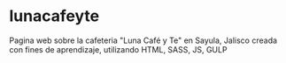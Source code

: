 # lunacafeyte
Pagina web sobre la cafeteria "Luna Café y Te" en Sayula, Jalisco creada con fines de aprendizaje, utilizando HTML, SASS, JS, GULP
